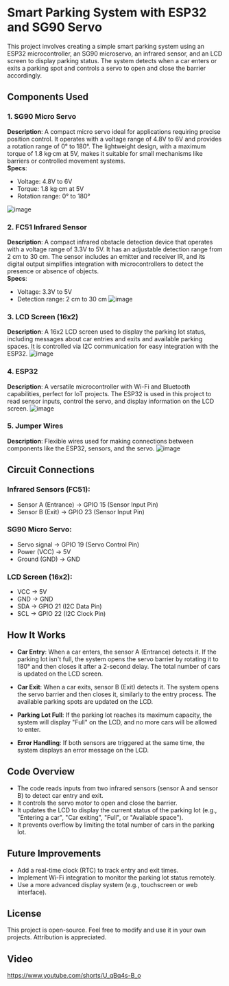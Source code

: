 # Smart Parking System with ESP32 and SG90 Servo

This project involves creating a simple smart parking system using an ESP32 microcontroller, an SG90 microservo, an infrared sensor, and an LCD screen to display parking status. The system detects when a car enters or exits a parking spot and controls a servo to open and close the barrier accordingly.

## Components Used

### 1. SG90 Micro Servo
**Description**: A compact micro servo ideal for applications requiring precise position control. It operates with a voltage range of 4.8V to 6V and provides a rotation range of 0° to 180°. The lightweight design, with a maximum torque of 1.8 kg·cm at 5V, makes it suitable for small mechanisms like barriers or controlled movement systems.  
**Specs**:  
- Voltage: 4.8V to 6V  
- Torque: 1.8 kg·cm at 5V  
- Rotation range: 0° to 180°

![image](https://github.com/user-attachments/assets/b1efd6ea-9656-45b1-9b05-41fedd25c86c)


### 2. FC51 Infrared Sensor
**Description**: A compact infrared obstacle detection device that operates with a voltage range of 3.3V to 5V. It has an adjustable detection range from 2 cm to 30 cm. The sensor includes an emitter and receiver IR, and its digital output simplifies integration with microcontrollers to detect the presence or absence of objects.  
**Specs**:  
- Voltage: 3.3V to 5V  
- Detection range: 2 cm to 30 cm
![image](https://github.com/user-attachments/assets/608f2ef6-9cc8-446e-ac23-00c5c8deb13d)


### 3. LCD Screen (16x2)
**Description**: A 16x2 LCD screen used to display the parking lot status, including messages about car entries and exits and available parking spaces. It is controlled via I2C communication for easy integration with the ESP32.
![image](https://github.com/user-attachments/assets/55065169-1081-43cb-9c3f-968b67a59e75)


### 4. ESP32
**Description**: A versatile microcontroller with Wi-Fi and Bluetooth capabilities, perfect for IoT projects. The ESP32 is used in this project to read sensor inputs, control the servo, and display information on the LCD screen.
![image](https://github.com/user-attachments/assets/2daca45d-032c-414c-8065-4d3cacb71dfc)


### 5. Jumper Wires
**Description**: Flexible wires used for making connections between components like the ESP32, sensors, and the servo.
![image](https://github.com/user-attachments/assets/461ecd5e-c48a-482f-aec2-86449d8ec808)


## Circuit Connections

### Infrared Sensors (FC51):
- Sensor A (Entrance) → GPIO 15 (Sensor Input Pin)
- Sensor B (Exit) → GPIO 23 (Sensor Input Pin)

### SG90 Micro Servo:
- Servo signal → GPIO 19 (Servo Control Pin)
- Power (VCC) → 5V
- Ground (GND) → GND

### LCD Screen (16x2):
- VCC → 5V
- GND → GND
- SDA → GPIO 21 (I2C Data Pin)
- SCL → GPIO 22 (I2C Clock Pin)

## How It Works

- **Car Entry**: When a car enters, the sensor A (Entrance) detects it. If the parking lot isn't full, the system opens the servo barrier by rotating it to 180° and then closes it after a 2-second delay. The total number of cars is updated on the LCD screen.

- **Car Exit**: When a car exits, sensor B (Exit) detects it. The system opens the servo barrier and then closes it, similarly to the entry process. The available parking spots are updated on the LCD.

- **Parking Lot Full**: If the parking lot reaches its maximum capacity, the system will display "Full" on the LCD, and no more cars will be allowed to enter.

- **Error Handling**: If both sensors are triggered at the same time, the system displays an error message on the LCD.

## Code Overview

- The code reads inputs from two infrared sensors (sensor A and sensor B) to detect car entry and exit.
- It controls the servo motor to open and close the barrier.
- It updates the LCD to display the current status of the parking lot (e.g., "Entering a car", "Car exiting", "Full", or "Available space").
- It prevents overflow by limiting the total number of cars in the parking lot.

## Future Improvements

- Add a real-time clock (RTC) to track entry and exit times.
- Implement Wi-Fi integration to monitor the parking lot status remotely.
- Use a more advanced display system (e.g., touchscreen or web interface).

## License

This project is open-source. Feel free to modify and use it in your own projects. Attribution is appreciated.

## Video
https://www.youtube.com/shorts/U_qBq4s-B_o
